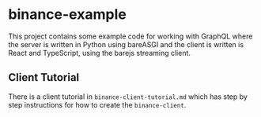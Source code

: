 # binance-example

This project contains some example code for working with GraphQL
where the server is written in Python using bareASGI and the client is written
is React and TypeScript, using the barejs streaming client.

## Client Tutorial

There is a client tutorial in `binance-client-tutorial.md` which
has step by step instructions for how to create the `binance-client`.
